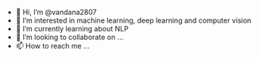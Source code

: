 - 👋 Hi, I’m @vandana2807
- 👀 I’m interested in machine learning, deep learning and computer vision
- 🌱 I’m currently learning about NLP
- 💞️ I’m looking to collaborate on ...
- 📫 How to reach me ...

<!---
vandana2807/vandana2807 is a ✨ special ✨ repository because its `README.md` (this file) appears on your GitHub profile.
You can click the Preview link to take a look at your changes.
--->
